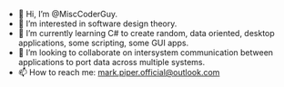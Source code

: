 - 👋 Hi, I’m @MiscCoderGuy.
- 👀 I’m interested in software design theory.
- 🌱 I’m currently learning C# to create random, data oriented, desktop applications, some scripting, some GUI apps.
- 💞️ I’m looking to collaborate on intersystem communication between applications to port data across multiple systems.
- 📫 How to reach me: mark.piper.official@outlook.com




<!---
MiscCoderGuy/MiscCoderGuy
--->

